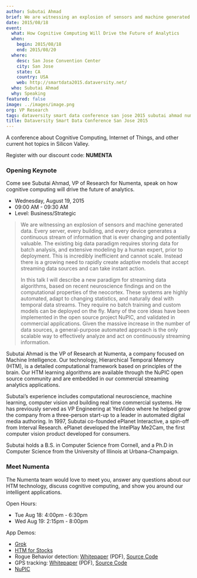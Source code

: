 ```yaml
---
author: Subutai Ahmad
brief: We are witnessing an explosion of sensors and machine generated data. Every server, every building, and every device generates a continuous stream of information that is ever changing and potentially valuable
date: 2015/08/18
event:
  what: How Cognitive Computing Will Drive the Future of Analytics
  when:
    begin: 2015/08/18
    end: 2015/08/20
  where:
    desc: San Jose Convention Center
    city: San Jose
    state: CA
    country: USA
    web: http://smartdata2015.dataversity.net/
  who: Subutai Ahmad
  why: Speaking
featured: false
image: ../images/image.png
org: VP Research
tags: dataversity smart data conference san jose 2015 subutai ahmad numenta htm hierarchical temporal memory cognitive computing
title: Dataversity Smart Data Conference San Jose 2015
---
```


A conference about Cognitive Computing, Internet of Things, and other current
hot topics in Silicon Valley.

Register with our discount code: **NUMENTA**


### Opening Keynote

Come see Subutai Ahmad, VP of Research for Numenta, speak on how cognitive
computing will drive the future of analytics.

* Wednesday, August 19, 2015
* 09:00 AM - 09:30 AM
* Level: 	Business/Strategic

> We are witnessing an explosion of sensors and machine generated data. Every
> server, every building, and every device generates a continuous stream of
> information that is ever changing and potentially valuable. The existing big
> data paradigm requires storing data for batch analysis, and extensive modeling
> by a human expert, prior to deployment. This is incredibly inefficient and
> cannot scale. Instead there is a growing need to rapidly create adaptive
> models that accept streaming data sources and can take instant action.
>
> In this talk I will describe a new paradigm for streaming data algorithms,
> based on recent neuroscience findings and on the computational properties of
> the neocortex. These systems are highly automated, adapt to changing
> statistics, and naturally deal with temporal data streams. They require no
> batch training and custom models can be deployed on the fly. Many of the core
> ideas have been implemented in the open source project NuPIC, and validated in
> commercial applications. Given the massive increase in the number of data
> sources, a general-purpose automated approach is the only scalable way to
> effectively analyze and act on continuously streaming information.

Subutai Ahmad is the VP of Research at Numenta, a company focused on Machine
Intelligence. Our technology, Hierarchical Temporal Memory (HTM), is a detailed
computational framework based on principles of the brain. Our HTM learning
algorithms are available through the NuPIC open source community and are
embedded in our commercial streaming analytics applications.

Subutai’s experience includes computational neuroscience, machine learning,
computer vision and building real time commercial systems. He has previously
served as VP Engineering at YesVideo where he helped grow the company from a
three-person start-up to a leader in automated digital media authoring. In 1997,
Subutai co-founded ePlanet Interactive, a spin-off from Interval Research.
ePlanet developed the IntelPlay Me2Cam, the first computer vision product
developed for consumers.

Subutai holds a B.S. in Computer Science from Cornell, and a Ph.D in Computer
Science from the University of Illinois at Urbana-Champaign.


### Meet Numenta

The Numenta team would love to meet you, answer any questions about our HTM
technology, discuss cognitive computing, and show you around our intelligent
applications.

Open Hours:
* Tue Aug 18: 4:00pm - 6:30pm
* Wed Aug 19: 2:15pm - 8:00pm

App Demos:
* [Grok](http://grokstream.com)
* [HTM for Stocks](/htm-for-stocks/)
* Rogue Behavior detection:
  [Whitepaper](/assets/pdf/whitepapers/Rogue%20Behavior%20Detection%20White%20Paper.pdf) (PDF),
  [Source Code](https://github.com/numenta/nupic.rogue)
* GPS tracking:
  [Whitepaper](/assets/pdf/whitepapers/Geospatial%20Tracking%20White%20Paper.pdf) (PDF),
  [Source Code](https://github.com/numenta/nupic.geospatial)
* [NuPIC](http://numenta.org)

